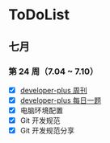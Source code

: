 # ToDoList

## 七月

### 第 24 周（7.04 ~ 7.10）

- [x] [developer-plus 周刊](https://github.com/developer-plus/weekly)
- [x] [developer-plus 每日一题](https://github.com/developer-plus/interview)
- [x] 电脑环境配置
- [x] Git 开发规范
- [x] Git 开发规范分享
